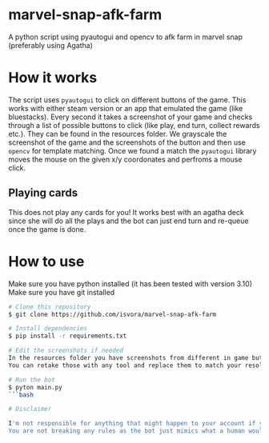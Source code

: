 # marvel-snap-afk-farm

A python script using pyautogui and opencv to afk farm in marvel snap (preferably using Agatha)

# How it works

The script uses `pyautogui` to click on different buttons of the game.
This works with either steam version or an app that emulated the game (like bluestacks).
Every second it takes a screenshot of your game and checks through a list of possible buttons to click (like play, end turn, collect rewards etc.). They can be found in the resources folder.
We grayscale the screenshot of the game and the screenshots of the button and then use `opencv` for template matching. 
Once we found a match the `pyautogui` library moves the mouse on the given x/y coordonates and perfroms a mouse click.

## Playing cards

This does not play any cards for you! 
It works best with an agatha deck since she will do all the plays and the bot can just end turn and re-queue once the game is done.

# How to use

Make sure you have python installed (it has been tested with version 3.10)
Make sure you have git installed

```bash
# Clone this repository
$ git clone https://github.com/isvora/marvel-snap-afk-farm

# Install dependencies
$ pip install -r requirements.txt

# Edit the screenshots if needed
In the resources folder you have screenshots from different in game buttons (play, end turn etc.)
You can retake those with any tool and replace them to match your resolution.

# Run the bot
$ pyton main.py
```bash

# Disclaimer

I'm not responsible for anything that might happen to your account if you use this bot. 
You are not breaking any rules as the bot just mimics what a human would do, but still use it at your own risk.
